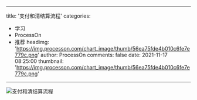 
---
title: '支付和清结算流程'
categories: 
 - 学习
 - ProcessOn
 - 推荐
headimg: 'https://img.processon.com/chart_image/thumb/56ea75fde4b010c6fe7e779c.png'
author: ProcessOn
comments: false
date: 2021-11-17 08:25:00
thumbnail: 'https://img.processon.com/chart_image/thumb/56ea75fde4b010c6fe7e779c.png'
---

<div>   
<img class="thumb" alt="支付和清结算流程" src="https://img.processon.com/chart_image/thumb/56ea75fde4b010c6fe7e779c.png" referrerpolicy="no-referrer">
<p></p>  
</div>
            